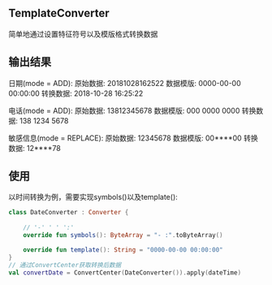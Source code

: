 ## TemplateConverter
简单地通过设置特征符号以及模版格式转换数据

输出结果
----
日期(mode = ADD):
原始数据: 20181028162522
数据模版: 0000-00-00 00:00:00
转换数据: 2018-10-28 16:25:22

电话(mode = ADD):
原始数据: 13812345678
数据模版: 000 0000 0000
转换数据: 138 1234 5678

敏感信息(mode = REPLACE):
原始数据: 12345678
数据模版: 00\*\*\*\*00
转换数据: 12\*\*\*\*78

使用
---
以时间转换为例，需要实现symbols()以及template():
```kotlin
class DateConverter : Converter {
    
    // '-' ' ' ':'
    override fun symbols(): ByteArray = "- :".toByteArray()

    override fun template(): String = "0000-00-00 00:00:00"
}
// 通过ConvertCenter获取转换后数据
val convertDate = ConvertCenter(DateConverter()).apply(dateTime)
```
